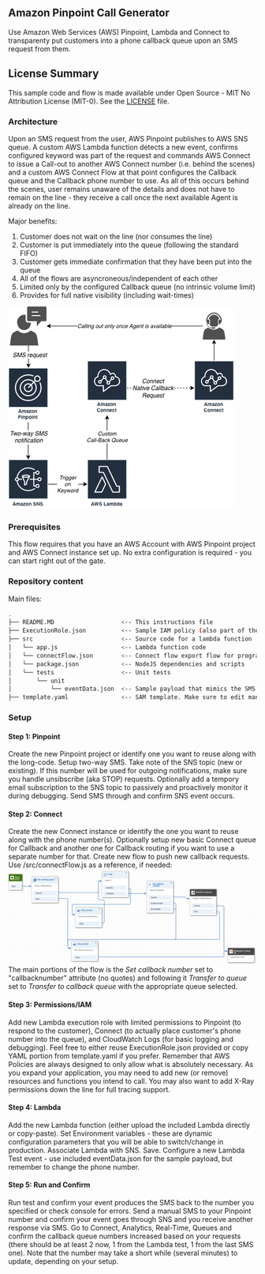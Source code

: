 ## Amazon Pinpoint Call Generator
Use Amazon Web Services (AWS) Pinpoint, Lambda and Connect to transparenty put customers into a phone callback queue upon an SMS request from them.

## License Summary
This sample code and flow is made available under Open Source - MIT No Attribution License (MIT-0). See the [LICENSE](/LICENSE) file.

### Architecture
Upon an SMS request from the user, AWS Pinpoint publishes to AWS SNS queue. A custom AWS Lambda function detects a new event, confirms configured keyword was part of the request and commands AWS Connect to issue a Call-out to another AWS Connect number (i.e. behind the scenes) and a custom AWS Connect Flow at that point configures the Callback queue and the Callback phone number to use. As all of this occurs behind the scenes, user remains unaware of the details and does not have to remain on the line - they receive a call once the next available Agent is already on the line.

Major benefits:
1. Customer does not wait on the line (nor consumes the line)
2. Customer is put immediately into the queue (following the standard FIFO)
3. Customer gets immediate confirmation that they have been put into the queue
4. All of the flows are asyncroneous/independent of each other
5. Limited only by the configured Callback queue (no intrinsic volume limit)
6. Provides for full native visibility (including wait-times)

![Architecture Diagram](misc/architecture.png?raw=true)

### Prerequisites
This flow requires that you have an AWS Account with AWS Pinpoint project and AWS Connect instance set up. 
No extra configuration is required - you can start right out of the gate.

### Repository content
Main files:
```bash
.
├── README.MD                   <-- This instructions file
├── ExecutionRole.json          <-- Sample IAM policy (also part of the SAM template). Make sure to edit manually first!
├── src                         <-- Source code for a lambda function
│   └── app.js                  <-- Lambda function code
│   └── connectFlow.json        <-- Connect flow export flow for programmatic callback. Make sure to edit manually first!
│   └── package.json            <-- NodeJS dependencies and scripts
│   └── tests                   <-- Unit tests
│       └── unit
│           └── eventData.json  <-- Sample payload that mimics the SMS received from customer (from Pinpoint via SNS). Make sure to edit manually first!
├── template.yaml               <-- SAM template. Make sure to edit manually first!
```

### Setup
#### Step 1: Pinpoint
Create the new Pinpoint project or identify one you want to reuse along with the long-code. 
Setup two-way SMS. Take note of the SNS topic (new or existing). 
If this number will be used for outgoing notifications, make sure you handle unsibscribe (aka STOP) requests.
Optionally add a tempory email subscription to the SNS topic to passively and proactively monitor it during debugging.
Send SMS through and confirm SNS event occurs.
#### Step 2: Connect
Create the new Connect instance or identify the one you want to reuse along with the phone number(s). 
Optionally setup new basic Connect queue for Callback and another one for Callback routing if you want to use a separate number for that.
Create new flow to push new callback requests. Use /src/connectFlow.js as a reference, if needed:
![Connect Callback flow Diagram](misc/ConnectCallBackFlow.png?raw=true)
The main portions of the flow is the _Set callback number_ set to "callbacknumber" attribute (no quotes) and following it _Transfer to queue_ set to _Transfer to callback queue_ with the appropriate queue selected.
#### Step 3: Permissions/IAM
Add new Lambda execution role with limited permissions to Pinpoint (to respond to the customer), Connect (to actually place customer's phone number into the queue), and CloudWatch Logs (for basic logging and debugging). 
Feel free to either reuse ExecutionRole.json provided or copy YAML portion from template.yaml if you prefer.
Remember that AWS Policies are always designed to only allow what is absolutely necessary. As you expand your application, you may need to add new (or remove) resources and functions you intend to call. You may also want to add X-Ray permissions down the line for full tracing support.
#### Step 4: Lambda
Add the new Lambda function (either upload the included Lambda directly or copy-paste).
Set Environment variables - these are dynamic configuration parameters that you will be able to switch/change in production.
Associate Lambda with SNS. 
Save.
Configure a new Lambda Test event - use included eventData.json for the sample payload, but remember to change the phone number.
#### Step 5: Run and Confirm
Run test and confirm your event produces the SMS back to the number you specified or check console for errors.
Send a manual SMS to your Pinpoint number and confirm your event goes through SNS and you receive another response via SMS.
Go to Connect, Analytics, Real-Time, Queues and confirm the callback queue numbers increased based on your requests (there should be at least 2 now, 1 from the Lambda test, 1 from the last SMS one). Note that the number may take a short while (several minutes) to update, depending on your setup.
